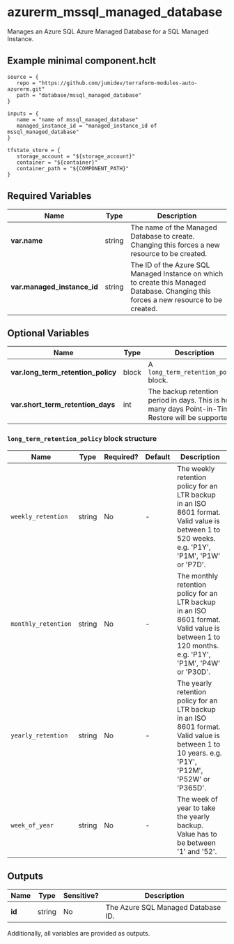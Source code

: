 # azurerm_mssql_managed_database

Manages an Azure SQL Azure Managed Database for a SQL Managed Instance.

## Example minimal component.hclt

```hcl
source = {
   repo = "https://github.com/jumidev/terraform-modules-auto-azurerm.git" 
   path = "database/mssql_managed_database" 
}

inputs = {
   name = "name of mssql_managed_database" 
   managed_instance_id = "managed_instance_id of mssql_managed_database" 
}

tfstate_store = {
   storage_account = "${storage_account}" 
   container = "${container}" 
   container_path = "${COMPONENT_PATH}" 
}

```

## Required Variables

| Name | Type |  Description |
| ---- | --------- |  ----------- |
| **var.name** | string |  The name of the Managed Database to create. Changing this forces a new resource to be created. | 
| **var.managed_instance_id** | string |  The ID of the Azure SQL Managed Instance on which to create this Managed Database. Changing this forces a new resource to be created. | 

## Optional Variables

| Name | Type |  Description |
| ---- | --------- |  ----------- |
| **var.long_term_retention_policy** | block |  A `long_term_retention_policy` block. | 
| **var.short_term_retention_days** | int |  The backup retention period in days. This is how many days Point-in-Time Restore will be supported. | 

### `long_term_retention_policy` block structure

| Name | Type | Required? | Default | Description |
| ---- | ---- | --------- | ------- | ----------- |
| `weekly_retention` | string | No | - | The weekly retention policy for an LTR backup in an ISO 8601 format. Valid value is between 1 to 520 weeks. e.g. 'P1Y', 'P1M', 'P1W' or 'P7D'. |
| `monthly_retention` | string | No | - | The monthly retention policy for an LTR backup in an ISO 8601 format. Valid value is between 1 to 120 months. e.g. 'P1Y', 'P1M', 'P4W' or 'P30D'. |
| `yearly_retention` | string | No | - | The yearly retention policy for an LTR backup in an ISO 8601 format. Valid value is between 1 to 10 years. e.g. 'P1Y', 'P12M', 'P52W' or 'P365D'. |
| `week_of_year` | string | No | - | The week of year to take the yearly backup. Value has to be between '1' and '52'. |



## Outputs

| Name | Type | Sensitive? | Description |
| ---- | ---- | --------- | --------- |
| **id** | string | No  | The Azure SQL Managed Database ID. | 

Additionally, all variables are provided as outputs.
